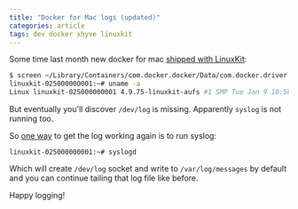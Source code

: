 ```yaml
---
title: "Docker for Mac logs (updated)"
categories: article
tags: dev docker xhyve linuxkit
---
```


Some time last month new docker for mac [shipped with LinuxKit](https://docs.docker.com/docker-for-mac/release-notes/#docker-community-edition-17120-ce-mac46-2018-01-09-stable):


```bash
$ screen ~/Library/Containers/com.docker.docker/Data/com.docker.driver.amd64-linux/tty
linuxkit-025000000001:~# uname -a
Linux linuxkit-025000000001 4.9.75-linuxkit-aufs #1 SMP Tue Jan 9 10:58:17 UTC 2018 x86_64 Linux
```

But eventually you'll discover `/dev/log` is missing. Apparently `syslog` is not running too.

So [one way](https://github.com/docker/for-mac/issues/2465#issuecomment-359111018) to get the log working again is to run syslog:

```
linuxkit-025000000001:~# syslogd
```

Which will create `/dev/log` socket and write to `/var/log/messages` by default and you can continue tailing that log file like before.

Happy logging!
